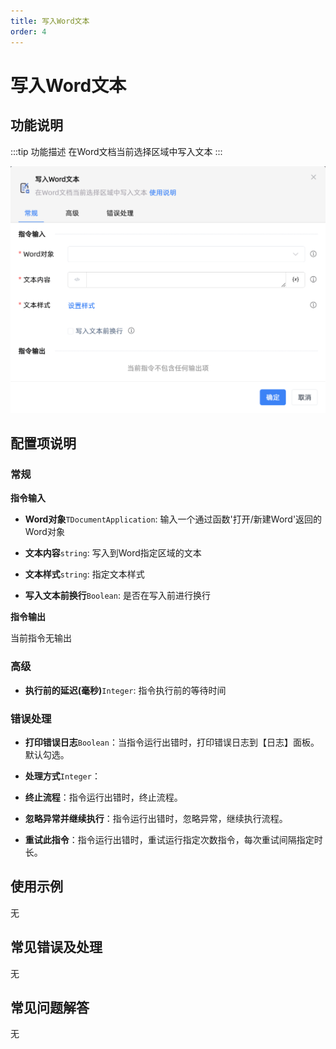```yaml
---
title: 写入Word文本
order: 4
---
```


# 写入Word文本

## 功能说明

:::tip 功能描述
在Word文档当前选择区域中写入文本
:::

![写入Word文本](../../../assets/写入Word文本_command.png)

## 配置项说明

### 常规

**指令输入**

- **Word对象**`TDocumentApplication`: 输入一个通过函数'打开/新建Word'返回的Word对象

- **文本内容**`string`: 写入到Word指定区域的文本

- **文本样式**`string`: 指定文本样式

- **写入文本前换行**`Boolean`: 是否在写入前进行换行


**指令输出**

当前指令无输出

### 高级

- **执行前的延迟(毫秒)**`Integer`: 指令执行前的等待时间

### 错误处理

- **打印错误日志**`Boolean`：当指令运行出错时，打印错误日志到【日志】面板。默认勾选。

- **处理方式**`Integer`：

 - **终止流程**：指令运行出错时，终止流程。

 - **忽略异常并继续执行**：指令运行出错时，忽略异常，继续执行流程。

 - **重试此指令**：指令运行出错时，重试运行指定次数指令，每次重试间隔指定时长。

## 使用示例
无

## 常见错误及处理

无

## 常见问题解答

无


